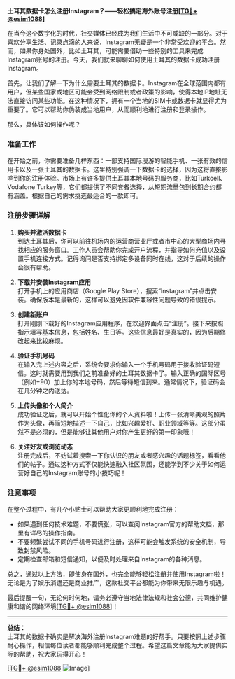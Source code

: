 **土耳其数据卡怎么注册Instagram？——轻松搞定海外账号注册[[TG💪+ @esim1088](https://t.me/s/esim1088)]**

在当今这个数字化的时代，社交媒体已经成为我们生活中不可或缺的一部分。对于喜欢分享生活、记录点滴的人来说，Instagram无疑是一个非常受欢迎的平台。然而，如果你身处国外，比如土耳其，可能需要借助一些特别的工具来完成Instagram账号的注册。今天，我们就来聊聊如何使用土耳其的数据卡成功注册Instagram。

首先，让我们了解一下为什么需要土耳其的数据卡。Instagram在全球范围内都有用户，但某些国家或地区可能会受到网络限制或者政策的影响，使得本地IP地址无法直接访问某些功能。在这种情况下，拥有一个当地的SIM卡或数据卡就显得尤为重要了。它可以帮助你伪装成当地用户，从而顺利地进行注册和登录操作。

那么，具体该如何操作呢？

### 准备工作

在开始之前，你需要准备几样东西：一部支持国际漫游的智能手机、一张有效的信用卡以及一张土耳其的数据卡。这里特别强调一下数据卡的选择，因为这将直接影响到你的注册体验。市场上有许多提供土耳其本地号码的服务商，比如Turkcell、Vodafone Turkey等，它们都提供了不同套餐选择，从短期流量包到长期合约都有涵盖。根据自己的需求挑选最适合的一款即可。

### 注册步骤详解

1. **购买并激活数据卡**  
   到达土耳其后，你可以前往机场内的运营商营业厅或者市中心的大型商场内寻找相应的服务窗口。工作人员会帮助你完成开户流程，并指导如何充值以及设置手机连接方式。记得询问是否支持绑定多设备同时在线，这对于后续的操作会很有帮助。

2. **下载并安装Instagram应用**  
   打开手机上的应用商店（Google Play Store），搜索“Instagram”并点击安装。确保版本是最新的，这样可以避免因软件兼容性问题导致的错误提示。

3. **创建新账户**  
   打开刚刚下载好的Instagram应用程序，在欢迎界面点击“注册”。接下来按照指示填写基本信息，包括姓名、生日等。这些信息最好是真实的，因为后期修改起来比较麻烦。

4. **验证手机号码**  
   在输入完上述内容之后，系统会要求你输入一个手机号码用于接收验证码短信。这时就需要用到我们之前准备好的土耳其数据卡了。输入正确的国际区号（例如+90）加上你的本地号码，然后等待短信到来。通常情况下，验证码会在几分钟之内送达。

5. **上传头像和个人简介**  
   成功验证之后，就可以开始个性化你的个人资料啦！上传一张清晰美观的照片作为头像，再简短地描述一下自己，比如兴趣爱好、职业领域等等。这部分虽然不是必须的，但是能够让其他用户对你产生更好的第一印象哦！

6. **关注好友或浏览动态**  
   注册完成后，不妨试着搜索一下你认识的朋友或者感兴趣的话题标签，看看他们的帖子。通过这种方式不仅能快速融入社区氛围，还能学到不少关于如何运营好自己的Instagram账号的小技巧呢！

### 注意事项

在整个过程中，有几个小贴士可以帮助大家更顺利地完成注册：

- 如果遇到任何技术难题，不要慌张，可以查阅Instagram官方的帮助文档，那里有详尽的操作指南。
- 不要频繁尝试不同的手机号码进行注册，这样可能会触发系统的安全机制，导致封禁风险。
- 定期检查邮箱和短信通知，以便及时处理来自Instagram的各种消息。

总之，通过以上方法，即使身在国外，也完全能够轻松注册并使用Instagram啦！无论是为了娱乐消遣还是商业推广，这款社交平台都能为你带来无限乐趣与机遇。

最后提醒一句，无论何时何地，请务必遵守当地法律法规和社会公德，共同维护健康和谐的网络环境[[TG💪+ @esim1088](https://t.me/s/esim1088)]！

---

**总结：**  
土耳其的数据卡确实是解决海外注册Instagram难题的好帮手。只要按照上述步骤耐心操作，相信每位读者都能够顺利完成整个过程。希望这篇文章能为大家提供实际的帮助，祝大家玩得开心！

[[TG💪+ @esim1088](https://t.me/s/esim1088) ![Image](https://i.postimg.cc/4NQfJmqS/Snipaste-2025-05-13-00-14-12.png)]